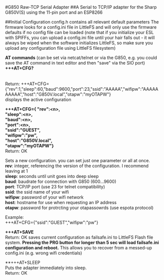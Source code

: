 #G850 Raw-TCP Serial Adapter
##A Serial to TCP/IP adapter for the Sharp G850V(S) using the 11-pin port and an ESP8266

##Initial Configuration
config.h contains all relevant default parameters 
The firmware looks for a config.ini file in LittleFS and will only use the firmware defaults if no config file can be loaded
(note that if you initialize your ESL with SPIFFs, you can upload a config.ini file until your hair falls out - it will always be wiped when the software initializes LittleFS, so make sure you upload any configuration file using LittleFS filesystem)




**AT commands**  (can be set via netcat/telnet or via the G850, e.g. you could save the AT command in text editor and then "save" via the SIO port)<br>
**+++AT+CFG?**<br><BR>   
Return: +++AT+CFG={"rev":1,"sleep":60,"baud":9600,"port":23,"ssid":"AAAAA","wifipw":"AAAAAAAAAA","host":"G850V.local","otapw":"myOTAPW"}<br> 
displays the active configuration<br>



**+++AT+CFG={ "rev":\<n>,<br>
            "sleep":\<n>,<br>
            "baud":\<n>,<br>
            "port":\<n>,<br>
            "ssid":"GUEST",<br>
            "wifipw":"pw",<br>
            "host":"G850V.local",<br>
            "otapw":"myOTAPW"} <br>**
Return: OK

Sets a new configuration. you can set just one parameter or all at once.<br>
**rev**: integer, referencing the version of the configuration. I recommend leaving at 1<br>
**sleep**: seconds until unit goes into deep sleep<br>
**baud**: baudrate for connection with G850 (600...9600)<br>
**port**: TCP/IP port (use 23 for telnet compatibility)<br>
**ssid**: the ssid name of your wifi<br>
**wifipw**: password of your wifi network<br>
**host**: hostname for use when requesting an IP address<br> 
**otapw**: password for protrcting your otapassowrds (use espota protocol)<br>


Example:<br>
+++AT+CFG={"ssid":"GUEST","wifipw":"pw"}<br>

**+++AT+SAVE**<br>
Return: OK
saves current configuration as failsafe.ini to LittleFS Flash file system.
**Pressing the PRG button for longer than 5 sec will load failsafe.ini configuration and reboot.**
This allows you to recover from a messed-up config.ini (e.g. wrong wifi credentials)<br>

**+++AT+SLEEP<BR>
Puts the adapter immediately into sleep.<br>
Return: OK<br>










